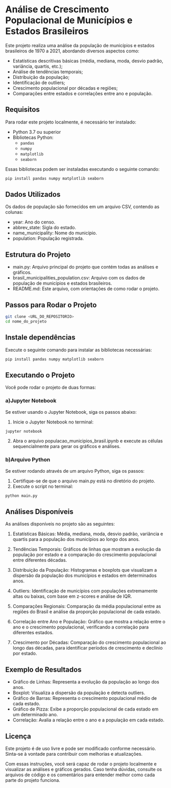 # Análise de Crescimento Populacional de Municípios e Estados Brasileiros

Este projeto realiza uma análise da população de municípios e estados brasileiros de 1970 a 2021, abordando diversos aspectos como:
- Estatísticas descritivas básicas (média, mediana, moda, desvio padrão, variância, quartis, etc.);
- Análise de tendências temporais;
- Distribuição da população;
- Identificação de outliers;
- Crescimento populacional por décadas e regiões;
- Comparações entre estados e correlações entre ano e população.

## Requisitos

Para rodar este projeto localmente, é necessário ter instalado:

- Python 3.7 ou superior
- Bibliotecas Python:
  - `pandas`
  - `numpy`
  - `matplotlib`
  - `seaborn`

Essas bibliotecas podem ser instaladas executando o seguinte comando:

```bash
pip install pandas numpy matplotlib seaborn
```
## Dados Utilizados

Os dados de população são fornecidos em um arquivo CSV, contendo as colunas:

- year: Ano do censo.
- abbrev_state: Sigla do estado.
- name_municipality: Nome do município.
- population: População registrada.

## Estrutura do Projeto

- main.py: Arquivo principal do projeto que contém todas as análises e gráficos.
- brasil_municipalities_population.csv: Arquivo com os dados de população de municípios e estados brasileiros.
- README.md: Este arquivo, com orientações de como rodar o projeto.

## Passos para Rodar o Projeto

``` bash
git clone <URL_DO_REPOSITORIO>
cd nome_do_projeto
```

## Instale dependências
Execute o seguinte comando para instalar as bibliotecas necessárias:

``` bash
pip install pandas numpy matplotlib seaborn
```

## Executando o Projeto
Você pode rodar o projeto de duas formas:
### a)Jupyter Notebook
Se estiver usando o Jupyter Notebook, siga os passos abaixo:

1. Inicie o Jupyter Notebook no terminal:
``` bash
jupyter notebook
```
2. Abra o arquivo populacao_municipios_brasil.ipynb e execute as células sequencialmente para gerar os gráficos e análises.

### b)Arquivo Python
Se estiver rodando através de um arquivo Python, siga os passos:
1. Certifique-se de que o arquivo main.py está no diretório do projeto.
2. Execute o script no terminal:
``` bash
python main.py
```

## Análises Disponíveis
As análises disponíveis no projeto são as seguintes:

1. Estatísticas Básicas:
Média, mediana, moda, desvio padrão, variância e quartis para a população dos municípios ao longo dos anos.

2. Tendências Temporais:
Gráficos de linhas que mostram a evolução da população por estado e a comparação do crescimento populacional entre diferentes décadas.

3. Distribuição da População:
Histogramas e boxplots que visualizam a dispersão da população dos municípios e estados em determinados anos.

4. Outliers:
Identificação de municípios com populações extremamente altas ou baixas, com base em z-scores e análise de IQR.

5. Comparações Regionais:
Comparação da média populacional entre as regiões do Brasil e análise da proporção populacional de cada estado.

6. Correlação entre Ano e População:
Gráfico que mostra a relação entre o ano e o crescimento populacional, verificando a correlação para diferentes estados.

7. Crescimento por Décadas:
Comparação do crescimento populacional ao longo das décadas, para identificar períodos de crescimento e declínio por estado.

## Exemplo de Resultados
- Gráfico de Linhas: Representa a evolução da população ao longo dos anos.
- Boxplot: Visualiza a dispersão da população e detecta outliers.
- Gráfico de Barras: Representa o crescimento populacional médio de cada estado.
- Gráfico de Pizza: Exibe a proporção populacional de cada estado em um determinado ano.
- Correlação: Avalia a relação entre o ano e a população em cada estado.

## Licença
Este projeto é de uso livre e pode ser modificado conforme necessário. Sinta-se à vontade para contribuir com melhorias e atualizações.

Com essas instruções, você será capaz de rodar o projeto localmente e visualizar as análises e gráficos gerados. Caso tenha dúvidas, consulte os arquivos de código e os comentários para entender melhor como cada parte do projeto funciona.
